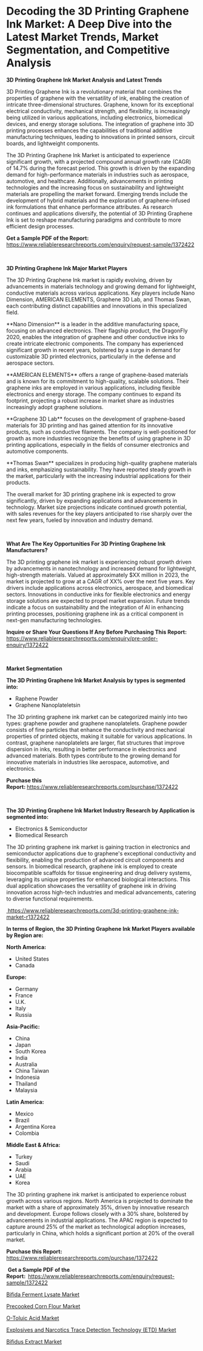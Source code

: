 <p><h1>Decoding the 3D Printing Graphene Ink Market: A Deep Dive into the Latest Market Trends, Market Segmentation, and Competitive Analysis</h1></p><p><strong>3D Printing Graphene Ink Market Analysis and Latest Trends</strong></p>
<p><p>3D Printing Graphene Ink is a revolutionary material that combines the properties of graphene with the versatility of ink, enabling the creation of intricate three-dimensional structures. Graphene, known for its exceptional electrical conductivity, mechanical strength, and flexibility, is increasingly being utilized in various applications, including electronics, biomedical devices, and energy storage solutions. The integration of graphene into 3D printing processes enhances the capabilities of traditional additive manufacturing techniques, leading to innovations in printed sensors, circuit boards, and lightweight components.</p><p>The 3D Printing Graphene Ink Market is anticipated to experience significant growth, with a projected compound annual growth rate (CAGR) of 14.7% during the forecast period. This growth is driven by the expanding demand for high-performance materials in industries such as aerospace, automotive, and healthcare. Additionally, advancements in printing technologies and the increasing focus on sustainability and lightweight materials are propelling the market forward. Emerging trends include the development of hybrid materials and the exploration of graphene-infused ink formulations that enhance performance attributes. As research continues and applications diversify, the potential of 3D Printing Graphene Ink is set to reshape manufacturing paradigms and contribute to more efficient design processes.</p></p>
<p><strong>Get a Sample PDF of the Report:&nbsp;</strong> <a href="https://www.reliableresearchreports.com/enquiry/request-sample/1372422?utm_campaign=7&utm_medium=2&utm_source=Github&utm_content=ia&utm_term=26122024&utm_id=3d-printing-graphene-ink">https://www.reliableresearchreports.com/enquiry/request-sample/1372422</a></p>
<p>&nbsp;</p>
<p><strong>3D Printing Graphene Ink Major Market Players</strong></p>
<p><p>The 3D Printing Graphene Ink market is rapidly evolving, driven by advancements in materials technology and growing demand for lightweight, conductive materials across various applications. Key players include Nano Dimension, AMERICAN ELEMENTS, Graphene 3D Lab, and Thomas Swan, each contributing distinct capabilities and innovations in this specialized field.</p><p>**Nano Dimension** is a leader in the additive manufacturing space, focusing on advanced electronics. Their flagship product, the DragonFly 2020, enables the integration of graphene and other conductive inks to create intricate electronic components. The company has experienced significant growth in recent years, bolstered by a surge in demand for customizable 3D printed electronics, particularly in the defense and aerospace sectors.</p><p>**AMERICAN ELEMENTS** offers a range of graphene-based materials and is known for its commitment to high-quality, scalable solutions. Their graphene inks are employed in various applications, including flexible electronics and energy storage. The company continues to expand its footprint, projecting a robust increase in market share as industries increasingly adopt graphene solutions.</p><p>**Graphene 3D Lab** focuses on the development of graphene-based materials for 3D printing and has gained attention for its innovative products, such as conductive filaments. The company is well-positioned for growth as more industries recognize the benefits of using graphene in 3D printing applications, especially in the fields of consumer electronics and automotive components.</p><p>**Thomas Swan** specializes in producing high-quality graphene materials and inks, emphasizing sustainability. They have reported steady growth in the market, particularly with the increasing industrial applications for their products.</p><p>The overall market for 3D printing graphene ink is expected to grow significantly, driven by expanding applications and advancements in technology. Market size projections indicate continued growth potential, with sales revenues for the key players anticipated to rise sharply over the next few years, fueled by innovation and industry demand.</p></p>
<p>&nbsp;</p>
<p><strong>What Are The Key Opportunities For 3D Printing Graphene Ink Manufacturers?</strong></p>
<p><p>The 3D printing graphene ink market is experiencing robust growth driven by advancements in nanotechnology and increased demand for lightweight, high-strength materials. Valued at approximately $XX million in 2023, the market is projected to grow at a CAGR of XX% over the next five years. Key drivers include applications across electronics, aerospace, and biomedical sectors. Innovations in conductive inks for flexible electronics and energy storage solutions are expected to propel market expansion. Future trends indicate a focus on sustainability and the integration of AI in enhancing printing processes, positioning graphene ink as a critical component in next-gen manufacturing technologies.</p></p>
<p><strong>Inquire or Share Your Questions If Any Before Purchasing This Report:</strong> <a href="https://www.reliableresearchreports.com/enquiry/pre-order-enquiry/1372422?utm_campaign=7&utm_medium=2&utm_source=Github&utm_content=ia&utm_term=26122024&utm_id=3d-printing-graphene-ink">https://www.reliableresearchreports.com/enquiry/pre-order-enquiry/1372422</a></p>
<p>&nbsp;</p>
<p><strong>Market Segmentation</strong></p>
<p><strong>The 3D Printing Graphene Ink Market Analysis by types is segmented into:</strong></p>
<p><ul><li>Raphene Powder</li><li>Graphene Nanoplateletsin</li></ul></p>
<p><p>The 3D printing graphene ink market can be categorized mainly into two types: graphene powder and graphene nanoplatelets. Graphene powder consists of fine particles that enhance the conductivity and mechanical properties of printed objects, making it suitable for various applications. In contrast, graphene nanoplatelets are larger, flat structures that improve dispersion in inks, resulting in better performance in electronics and advanced materials. Both types contribute to the growing demand for innovative materials in industries like aerospace, automotive, and electronics.</p></p>
<p><strong>Purchase this Report:&nbsp;</strong><a href="https://www.reliableresearchreports.com/purchase/1372422?utm_campaign=7&utm_medium=2&utm_source=Github&utm_content=ia&utm_term=26122024&utm_id=3d-printing-graphene-ink">https://www.reliableresearchreports.com/purchase/1372422</a></p>
<p>&nbsp;</p>
<p><strong>The 3D Printing Graphene Ink Market Industry Research by Application is segmented into:</strong></p>
<p><ul><li>Electronics & Semiconductor</li><li>Biomedical Research</li></ul></p>
<p><p>The 3D printing graphene ink market is gaining traction in electronics and semiconductor applications due to graphene's exceptional conductivity and flexibility, enabling the production of advanced circuit components and sensors. In biomedical research, graphene ink is employed to create biocompatible scaffolds for tissue engineering and drug delivery systems, leveraging its unique properties for enhanced biological interactions. This dual application showcases the versatility of graphene ink in driving innovation across high-tech industries and medical advancements, catering to diverse functional requirements.</p></p>
<p><a href="https://www.reliableresearchreports.com/3d-printing-graphene-ink-market-r1372422?utm_campaign=7&utm_medium=2&utm_source=Github&utm_content=ia&utm_term=26122024&utm_id=3d-printing-graphene-ink">&nbsp;https://www.reliableresearchreports.com/3d-printing-graphene-ink-market-r1372422</a></p>
<p><strong>In terms of Region, the 3D Printing Graphene Ink Market Players available by Region are:</strong></p>
<p>
    <p> <strong> North America: </strong>
        <ul>
            <li>United States</li>
            <li>Canada</li>
        </ul>
        </p> 
    <p> <strong> Europe: </strong>
        <ul>
            <li>Germany</li>
            <li>France</li>
            <li>U.K.</li>
            <li>Italy</li>
            <li>Russia</li>
        </ul>
        </p> 
    <p> <strong> Asia-Pacific: </strong>
        <ul>
            <li>China</li>
            <li>Japan</li>
            <li>South Korea</li>
            <li>India</li>
            <li>Australia</li>
            <li>China Taiwan</li>
            <li>Indonesia</li>
            <li>Thailand</li>
            <li>Malaysia</li>
        </ul>
        </p> 
    <p> <strong> Latin America: </strong>
        <ul>
            <li>Mexico</li>
            <li>Brazil</li>
            <li>Argentina Korea</li>
            <li>Colombia</li>
        </ul>
        </p> 
    <p> <strong> Middle East & Africa: </strong>
        <ul>
            <li>Turkey</li>
            <li>Saudi</li>
            <li>Arabia</li>
            <li>UAE</li>
            <li>Korea</li>
        </ul>
    </p>
    </p>
<p><p>The 3D printing graphene ink market is anticipated to experience robust growth across various regions. North America is projected to dominate the market with a share of approximately 35%, driven by innovative research and development. Europe follows closely with a 30% share, bolstered by advancements in industrial applications. The APAC region is expected to capture around 25% of the market as technological adoption increases, particularly in China, which holds a significant portion at 20% of the overall market.</p></p>
<p><strong>Purchase this Report: </strong><a href="https://www.reliableresearchreports.com/purchase/1372422?utm_campaign=7&utm_medium=2&utm_source=Github&utm_content=ia&utm_term=26122024&utm_id=3d-printing-graphene-ink">https://www.reliableresearchreports.com/purchase/1372422</a></p>
<p>&nbsp;<strong>Get a Sample PDF of the Report:&nbsp;&nbsp;</strong><a href="https://www.reliableresearchreports.com/enquiry/request-sample/1372422?utm_campaign=7&utm_medium=2&utm_source=Github&utm_content=ia&utm_term=26122024&utm_id=3d-printing-graphene-ink">https://www.reliableresearchreports.com/enquiry/request-sample/1372422</a></p>
<p><strong></strong></p>
<p><p><a href="https://www.linkedin.com/pulse/analyzing-hashub-gbd8f?utm_campaign=7&utm_medium=2&utm_source=Github&utm_content=ia&utm_term=26122024&utm_id=3d-printing-graphene-ink">Bifida Ferment Lysate Market</a></p><p><a href="https://www.linkedin.com/pulse/investment-potential-precooked-corn-flour-market-scope-trends-ujcre?utm_campaign=7&utm_medium=2&utm_source=Github&utm_content=ia&utm_term=26122024&utm_id=3d-printing-graphene-ink">Precooked Corn Flour Market</a></p><p><a href="https://github.com/FahadAhmed223/Market-Research-Report-List-1/blob/main/o-toluic-acid-market.md?utm_campaign=7&utm_medium=2&utm_source=Github&utm_content=ia&utm_term=26122024&utm_id=3d-printing-graphene-ink">O-Toluic Acid Market</a></p><p><a href="https://github.com/NargisHussain432/Market-Research-Report-List-1/blob/main/explosives-and-narcotics-trace-detection-technology-etd-market.md?utm_campaign=7&utm_medium=2&utm_source=Github&utm_content=ia&utm_term=26122024&utm_id=3d-printing-graphene-ink">Explosives and Narcotics Trace Detection Technology (ETD) Market</a></p><p><a href="https://www.linkedin.com/pulse/global-bifidus-extract-market-forecast-2024-2031-trends-opcdf?utm_campaign=7&utm_medium=2&utm_source=Github&utm_content=ia&utm_term=26122024&utm_id=3d-printing-graphene-ink">Bifidus Extract Market</a></p></p>